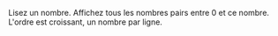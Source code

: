 Lisez un nombre.
Affichez tous les nombres pairs entre 0 et ce nombre.
L'ordre est croissant, un nombre par ligne.
